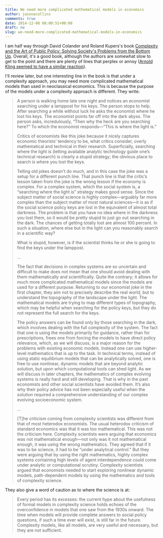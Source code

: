 ```yaml
---
title: We need more complicated mathematical models in economics
author: jasonacollins
comments: true
date: 2014-12-08 08:00:51+00:00
draft: no
slug: we-need-more-complicated-mathematical-models-in-economics
---
```


I am half way through David Colander and Roland Kupers's book [Complexity and the Art of Public Policy: Solving Society's Problems from the Bottom Up](https://www.jasoncollins.blog/complexity-and-the-art-of-public-policy/). Overall, it's a good book, although the authors are somewhat slow to get to the point and there are plenty of lines that perplex or annoy ([Arnold Kling seemed to have a similar reaction](http://www.arnoldkling.com/blog/the-year-of-flawed-books/)).

I'll review later, but one interesting line in the book is that under a complexity approach, you may need more complicated mathematical models than used in neoclassical economics. This is because the purpose of the models under a complexity approach is different. They write:

>A person is walking home late one night and notices an economist searching under a lamppost for his keys. The person stops to help. After searching a while without luck he asks the economist where he lost his keys. The economist points far off into the dark abyss. The person asks, incredulously, “Then why the heck are you searching here?” To which the economist responds—“This is where the light is.”
>
>Critics of economists like this joke because it nicely captures economic theorists’ tendency to be, what critics consider, overly mathematical and technical in their research. Superficially, searching where the light is (letting available analytic technology guide one’s technical research) is clearly a stupid strategy; the obvious place to search is where you lost the keys.
>
>Telling old jokes doesn’t do much, and in this case the joke was a setup for a different punch line. That punch line is that the critic’s lesson taken from the joke is the wrong lesson if the economy is complex. For a complex system, which the social system is, a “searching where the light is” strategy makes good sense. Since the subject matter of social science is highly complex—arguably far more complex than the subject matter of most natural sciences—it is as if the social science policy keys are lost in the equivalent of almost total darkness. The problem is that you have no idea where in the darkness you lost them, so it would be pretty stupid to just go out searching in the dark. The chances of getting totally lost are almost 100 percent. In such a situation, where else but in the light can you reasonably search in a scientific way?
>
>What is stupid, however, is if the scientist thinks he or she is going to find the keys under the lamppost.
>
>...
>
>The fact that decisions in complex systems are so uncertain and difficult to make does not mean that one should avoid dealing with them mathematically and scientifically. Quite the contrary; it allows for much more complicated mathematical models since the models are used for a different purpose. Returning to our economist joke in the first chapter, they aim not to precisely describe the real world, but to understand the topography of the landscape under the light. The mathematical models are trying to map different types of topography, which may be helpful when searching for the policy keys, but they do not represent the full search for the keys.
>
>The policy answers can be found only by those searching in the dark, which involves dealing with the full complexity of the system. The fact that one is using the models primarily for guidance, rather than for prescriptions, frees one from forcing the models to have direct policy relevance, which, as we will discuss, is a major reason for the problems with existing economic models. Instead one can use higher-level mathematics that is up to the task. In technical terms, instead of using static equilibrium models that can be analytically solved, one is free to use nonlinear, dynamic models that are beyond analytic solution, but upon which computational tools can shed light. As we will discuss in later chapters, the mathematics of complex evolving systems is really hard and still developing. That is why in the past economists and other social scientists have avoided them. It’s also why their policy advice has not been especially useful when the solution required a comprehensive understanding of our complex evolving socioeconomic system.
>
>...
>
>[T]he criticism coming from complexity scientists was different from that of most heterodox economists. The usual heterodox criticism of standard economics was that it was too mathematical. This was not the criticism here. Complexity scientists were arguing that economics was not mathematical enough—not only was it not mathematical enough, it was using the wrong mathematics. They agreed that if it was to be science, it had to be “under analytical control.” But they were arguing that by using the right mathematics, highly complex systems containing high levels of agent interdependence could come under analytic or computational scrutiny. Complexity scientists argued that economists needed to start exploring nonlinear dynamic models, path-dependent models by using the mathematics and tools of complexity science.

They also give a word of caution as to where the science is at:

>Every period has its excesses: the current hype about the usefulness of formal models in complexity science holds echoes of the overconfidence in models that one saw from the 1930s onward. The time when models will provide complete answers to social policy questions, if such a time ever will exist, is still far in the future. Complexity models, like all models, are very useful and necessary, but they are not sufficient.
